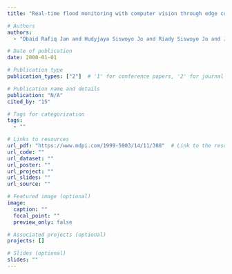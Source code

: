```yaml
---
title: "Real-time flood monitoring with computer vision through edge computing-based Internet of Things"

# Authors
authors:
  - "Obaid Rafiq Jan and Hudyjaya Siswoyo Jo and Riady Siswoyo Jo and Jonathan Kua"

# Date of publication
date: 2000-01-01

# Publication type
publication_types: ["2"]  # '1' for conference papers, '2' for journal articles, '3' for preprints

# Publication name and details
publication: "N/A"
cited_by: "15"

# Tags for categorization
tags:
  - ""

# Links to resources
url_pdf: "https://www.mdpi.com/1999-5903/14/11/308"  # Link to the resource
url_code: ""
url_dataset: ""
url_poster: ""
url_project: ""
url_slides: ""
url_source: ""

# Featured image (optional)
image:
  caption: ""
  focal_point: ""
  preview_only: false

# Associated projects (optional)
projects: []

# Slides (optional)
slides: ""
---
```

